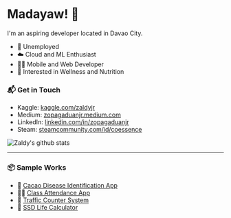 # Madayaw! 👋

I'm an aspiring developer located in Davao City.

- 🌴 Unemployed
- ☁️ Cloud and ML Enthusiast
- 👨‍💻 Mobile and Web Developer
- 🍗 Interested in Wellness and Nutrition

### 📬 Get in Touch

- Kaggle: [kaggle.com/zaldyjr][kaggle]
- Medium: [zopagaduanjr.medium.com][medium]
- LinkedIn: [linkedin.com/in/zopagaduanjr][linkedin]
- Steam: [steamcommunity.com/id/coessence][steam]

![Zaldy's github stats](https://github-readme-stats.vercel.app/api?username=zopagaduanjr&show_icons=true&hide_border=true)

---

### 📦 Sample Works

- 🍫 [Cacao Disease Identification App][sikwati]
- 👨‍🏫 [Class Attendance App][beadle]
- 🚦 [Traffic Counter System][traffic]
- 💾 [SSD Life Calculator][ssd]

[kaggle]: https://www.kaggle.com/zaldyjr
[medium]: https://zopagaduanjr.medium.com/
[linkedin]: https://www.linkedin.com/in/zopagaduanjr/
[steam]: https://steamcommunity.com/id/coessence/
[sikwati]: https://play.google.com/store/apps/details?id=sikwati.sikwati
[beadle]: https://github.com/zopagaduanjr/Beadle
[traffic]: https://github.com/zopagaduanjr/Traffic-Counter
[ssd]: https://ssd-endurance.ga/
